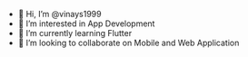 - 👋 Hi, I’m @vinays1999
- 👀 I’m interested in App Development
- 🌱 I’m currently learning Flutter
- 💞️ I’m looking to collaborate on Mobile and Web Application

<!---
vinays1999/vinays1999 is a ✨ special ✨ repository because its `README.md` (this file) appears on your GitHub profile.
You can click the Preview link to take a look at your changes.
--->
